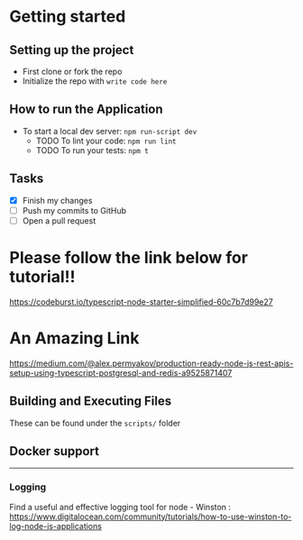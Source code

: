 # Getting started

## Setting up the project

- First clone or fork the repo
- Initialize the repo with `write code here`

## How to run the Application

- To start a local dev server: `npm run-script dev`
  - TODO To lint your code: `npm run lint`
  - TODO To run your tests: `npm t`

## Tasks

- [x] Finish my changes
- [ ] Push my commits to GitHub
- [ ] Open a pull request

# Please follow the link below for tutorial!!

https://codeburst.io/typescript-node-starter-simplified-60c7b7d99e27

# An Amazing Link

https://medium.com/@alex.permyakov/production-ready-node-js-rest-apis-setup-using-typescript-postgresql-and-redis-a9525871407

## Building and Executing Files

These can be found under the `scripts/` folder

## Docker support

---

### Logging

Find a useful and effective logging tool for node - Winston : https://www.digitalocean.com/community/tutorials/how-to-use-winston-to-log-node-js-applications
